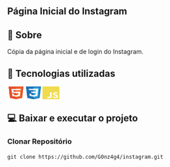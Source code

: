 ## Página Inicial do Instagram 

<p align="center"  heiht: 40rem>
 
</P>

## 📘 Sobre

Cópia da página inicial e de login do Instagram.

## 🔧 Tecnologias utilizadas

<img align="center" alt="HTML" height="30" width="40" src="https://raw.githubusercontent.com/devicons/devicon/master/icons/html5/html5-original.svg"><img align="center" alt="CSS" height="30" width="40" src="https://raw.githubusercontent.com/devicons/devicon/master/icons/css3/css3-original.svg"><img align="center" alt="Js" height="30" width="40" src="https://raw.githubusercontent.com/devicons/devicon/master/icons/javascript/javascript-plain.svg">

## 💻 Baixar e executar o projeto

### Clonar Repositório
```
git clone https://github.com/G0nz4g4/instagram.git
```
